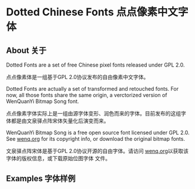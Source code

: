# Dotted Chinese Fonts 点点像素中文字体

## About 关于

Dotted Fonts are a set of free Chinese pixel fonts released under GPL
2.0.

点点像素体是一组基于GPL 2.0协议发布的自由像素中文字体。

Dotted Fonts are actually a set of transformed and retouched fonts.
For now, all those fonts share the same origin, a verctorized version
of WenQuanYi Bitmap Song font.

点点像素字体实际上是一组由源字体变形、润色而来的字体。目前发布的这组字
体都是由文泉驿点阵宋体矢量化后演变而来。

WenQuanYi Bitmap Song is a free open source font licensed under GPL
2.0. See [wenq.org](http://wenq.org/) for its copyright info, or
download the original bitmap fonts.

文泉驿点阵宋体是基于GPL 2.0协议开源的自由字体。请访问
[wenq.org](http://wenq.org/)以获取该字体的版权信息，或下载原始位图字体
文件。

## Examples 字体样例

